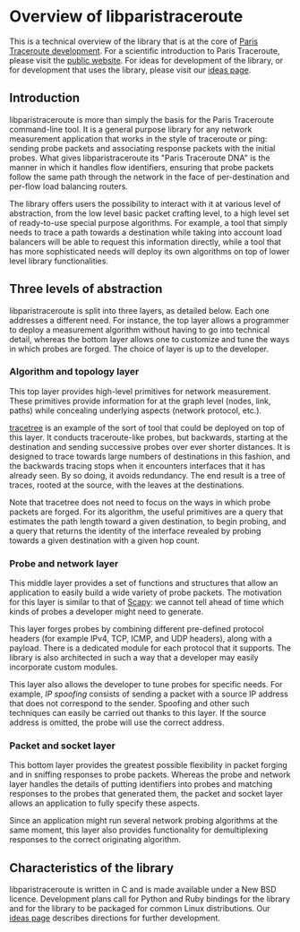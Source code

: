 # Overview of libparistraceroute #

This is a technical overview of the library that is at the core of [Paris Traceroute development](http://code.google.com/p/paris-traceroute/). For a scientific introduction to Paris Traceroute, please visit the [public website](http://www.paris-traceroute.net/). For ideas for development of the library, or for development that uses the library, please visit our [ideas page](Ideas.md).

## Introduction ##

libparistraceroute is more than simply the basis for the Paris Traceroute command-line tool. It is a general purpose library for any network measurement application that works in the style of traceroute or ping: sending probe packets and associating response packets with the initial probes. What gives libparistraceroute its "Paris Traceroute DNA" is the manner in which it handles flow identifiers, ensuring that probe packets follow the same path through the network in the face of per-destination and per-flow load balancing routers.

The library offers users the possibility to interact with it at various level of abstraction, from the low level basic packet crafting level, to a high level set of ready-to-use special purpose algorithms. For example, a tool that simply needs to trace a path towards a destination while taking into account load balancers will be able to request this information directly, while a tool that has more sophisticated needs will deploy its own algorithms on top of lower level library functionalities.

## Three levels of abstraction ##

libparistraceroute is split into three layers, as detailed below. Each one addresses a different need. For instance, the top layer allows a programmer to deploy a measurement algorithm without having to go into technical detail, whereas the bottom layer allows one to customize and tune the ways in which probes are forged. The choice of layer is up to the developer.

### Algorithm and topology layer ###

This top layer provides high-level primitives for network measurement. These primitives provide information for at the graph level (nodes, link, paths) while concealing underlying aspects (network protocol, etc.).

[tracetree](http://content.lip6.fr/latapy/Radar/Programs/README.tracetree) is an example of the sort of tool that could be deployed on top of this layer. It conducts traceroute-like probes, but backwards, starting at the destination and sending successive probes over ever shorter distances. It is designed to trace towards large numbers of destinations in this fashion, and the backwards tracing stops when it encounters interfaces that it has already seen. By so doing, it avoids redundancy. The end result is a tree of traces, rooted at the source, with the leaves at the destinations.

Note that tracetree does not need to focus on the ways in which probe packets are forged. For its algorithm, the useful primitives are a query that estimates the path length toward a given destination, to begin probing, and a query that returns the identity of the interface revealed by probing towards a given destination with a given hop count.

### Probe and network layer ###

This middle layer provides a set of functions and structures that allow an application to easily build a wide variety of probe packets. The motivation for this layer is similar to that of [Scapy](http://www.secdev.org/projects/scapy/): we cannot tell ahead of time which kinds of probes a developer might need to generate.

This layer forges probes by combining different pre-defined protocol headers (for example IPv4, TCP, ICMP, and UDP headers), along with a payload. There is a dedicated module for each protocol that it supports. The library is also architected in such a way that a developer may easily incorporate custom modules.

This layer also allows the developer to tune probes for specific needs. For example, _IP spoofing_ consists of sending a packet with a source IP address that does not correspond to the sender. Spoofing and other such techniques can easily be carried out thanks to this layer. If the source address is omitted, the probe will use the correct address.

### Packet and socket layer ###

This bottom layer provides the greatest possible flexibility in packet forging and in sniffing responses to probe packets. Whereas the probe and network layer handles the details of putting identifiers into probes and matching responses to the probes that generated them, the packet and socket layer allows an application to fully specify these aspects.

Since an application might run several network probing algorithms at the same moment, this layer also provides functionality for demultiplexing responses to the correct originating algorithm.

## Characteristics of the library ##

libparistraceroute is written in C and is made available under a New BSD licence. Development plans call for Python and Ruby bindings for the library and for the library to be packaged for common Linux distributions. Our [ideas page](Ideas.md) describes directions for further development.